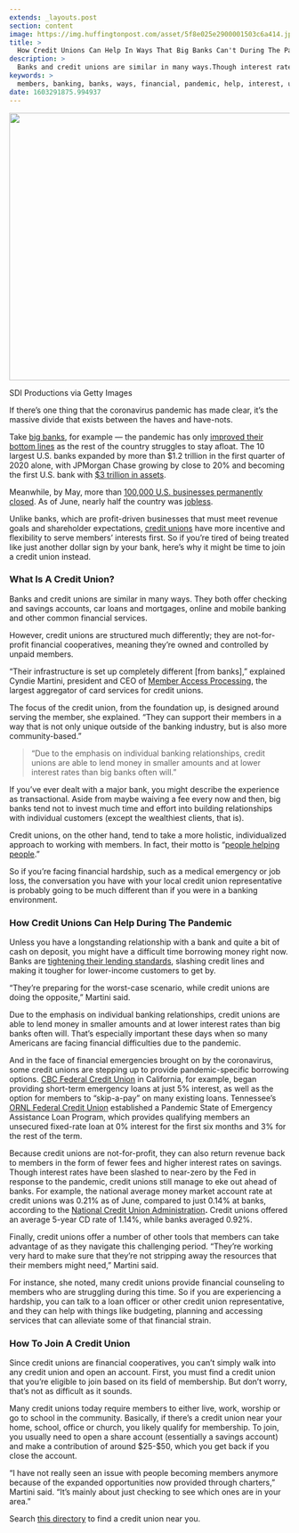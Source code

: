 ```yaml
--- 
extends: _layouts.post 
section: content 
image: https://img.huffingtonpost.com/asset/5f8e025e2900001503c6a414.jpeg?ops=1778_1000 
title: > 
  How Credit Unions Can Help In Ways That Big Banks Can't During The Pandemic 
description: > 
  Banks and credit unions are similar in many ways.Though interest rates have been slashed to near-zero by the Fed in response to the pandemic, credit unions still manage to eke out ahead of banks.For example, the national average money market account rate at credit unions was 0.21% as of June, compared to just 0.14% at banks, according to the National Credit Union Administration.How To Join A Credit UnionSince credit unions are financial cooperatives, you can’t simply walk into any credit union and open an account.Basically, if there’s a credit union near your home, school, office or church, you likely qualify for membership. 
keywords: > 
  members, banking, banks, ways, financial, pandemic, help, interest, unions, cant, credit, union, big, rates 
date: 1603291875.994937 
--- 
```

<div><p></p><img class="img-sized__img landscape" alt="" width="720" height="480" src="https://img.huffingtonpost.com/asset/5f8e025e2900001503c6a414.jpeg?ops=scalefit_720_noupscale"><p class="cli-image__spacer"></p><p class="cli-image__credit"><p>SDI Productions via Getty Images</p></p><p>If there&#8217;s one thing that the coronavirus pandemic has made clear, it&#8217;s the massive divide that exists between the haves and have-nots. </p><p>Take <a href="https://www.huffpost.com/topic/big-banks">big banks</a>, for example &#8213; the pandemic has only <a href="https://thehill.com/opinion/finance/495719-big-banks-are-growing-due-to-coronavirus-thats-an-ominous-sign">improved their bottom lines</a> as the rest of the country struggles to stay afloat. The 10 largest U.S. banks expanded by more than $1.2 trillion in the first quarter of 2020 alone, with JPMorgan Chase growing by close to 20% and becoming the first U.S. bank with <a href="https://www.spglobal.com/marketintelligence/en/news-insights/latest-news-headlines/jpmorgan-crosses-3-trillion-in-assets-as-balance-sheet-growth-surges-58067470">$3 trillion in assets</a>. </p><p>Meanwhile, by May, more than <a href="https://www.washingtonpost.com/business/2020/05/12/small-business-used-define-americas-economy-pandemic-could-end-that-forever/">100,000 U.S. businesses permanently closed</a>. As of June, nearly half the country was <a href="https://www.cnbc.com/2020/06/29/nearly-half-the-us-population-is-without-a-job-showing-how-far-the-labor-recovery-has-to-go.html">jobless</a>.</p><p>Unlike banks, which are profit-driven businesses that must meet revenue goals and shareholder expectations, <a href="https://www.huffpost.com/impact/topic/credit-unions">credit unions</a> have more incentive and flexibility to serve members&#8217; interests first. So if you&#8217;re tired of being treated like just another dollar sign by your bank, here&#8217;s why it might be time to join a credit union instead.</p><p class="primary-cli cli cli-text "><h3><strong>What Is A Credit Union?</strong></h3></p><p>Banks and credit unions are similar in many ways. They both offer checking and savings accounts, car loans and mortgages, online and mobile banking and other common financial services.</p><p>However, credit unions are structured much differently; they are not-for-profit financial cooperatives, meaning they&#8217;re owned and controlled by unpaid members.</p><p>&#8220;Their infrastructure is set up completely different [from banks],&#8221; explained Cyndie Martini, president and CEO of <a href="https://maprocessing.com/">Member Access Processing</a>, the largest aggregator of card services for credit unions. </p><p>The focus of the credit union, from the foundation up, is designed around serving the member, she explained. &#8220;They can support their members in a way that is not only unique outside of the banking industry, but is also more community-based.&#8221; </p><blockquote class="cli cli-pullquote"><p class="cli-pullquote__placeholder"></p><p class="cli-pullquote__quote accent-cli">&#8220;Due to the emphasis on individual banking relationships, credit unions are able to lend money in smaller amounts and at lower interest rates than big banks often will.&#8221;</p></blockquote><p>If you&#8217;ve ever dealt with a major bank, you might describe the experience as transactional. Aside from maybe waiving a fee every now and then, big banks tend not to invest much time and effort into building relationships with individual customers (except the wealthiest clients, that is).</p><p>Credit unions, on the other hand, tend to take a more holistic, individualized approach to working with members. In fact, their motto is &#8220;<a href="https://news.cuna.org/articles/117340-people-helping-people-means-helping-all-people" target="_blank">people helping people</a>.&#8221; </p><p>So if you&#8217;re facing financial hardship, such as a medical emergency or job loss, the conversation you have with your local credit union representative is probably going to be much different than if you were in a banking environment. </p><p class="primary-cli cli cli-text "><h3><strong>How Credit Unions Can Help During The Pandemic</strong></h3></p><p>Unless you have a longstanding relationship with a bank and quite a bit of cash on deposit, you might have a difficult time borrowing money right now. Banks are <a href="https://www.cnbc.com/2020/08/03/banks-say-they-are-tightening-lending-standards-even-as-demand-for-money-falls.html#:~:text=Banks%20are%20tightening%20lending%20standards,minimum%20credit%20scores%20from%20consumers.">tightening their lending standards</a>, slashing credit lines and making it tougher for lower-income customers to get by. </p><p>&#8220;They&#8217;re preparing for the worst-case scenario, while credit unions are doing the opposite,&#8221; Martini said.</p><p>Due to the emphasis on individual banking relationships, credit unions are able to lend money in smaller amounts and at lower interest rates than big banks often will. That&#8217;s especially important these days when so many Americans are facing financial difficulties due to the pandemic. </p><p>And in the face of financial emergencies brought on by the coronavirus, some credit unions are stepping up to provide pandemic-specific borrowing options. <a href="https://www.cbcfcu.org/covid-19-financial-relief">CBC Federal Credit Union</a> in California, for example, began providing short-term emergency loans at just 5% interest, as well as the option for members to &#8220;skip-a-pay&#8221; on many existing loans. Tennessee&#8217;s <a href="https://www.ornlfcu.com/explore/news-media/news/news-detail/2020/03/18/ornl-fcu-to-offer-pandemic-assistance-loan-program">ORNL Federal Credit Union</a> established a Pandemic State of Emergency Assistance Loan Program, which provides qualifying members an unsecured fixed-rate loan at 0% interest for the first six months and 3% for the rest of the term.</p><p>Because credit unions are not-for-profit, they can also return revenue back to members in the form of fewer fees and higher interest rates on savings. Though interest rates have been slashed to near-zero by the Fed in response to the pandemic, credit unions still manage to eke out ahead of banks. For example, the national average money market account rate at credit unions was 0.21% as of June, compared to just 0.14% at banks, according to the <a href="https://www.ncua.gov/files/publications/analysis/credit-union-bank-interest-rates-june-2020.pdf">National Credit Union Administration</a><strong>.</strong> Credit unions offered an average 5-year CD rate of 1.14%, while banks averaged 0.92%.</p><p>Finally, credit unions offer a number of other tools that members can take advantage of as they navigate this challenging period. &#8220;They&#8217;re working very hard to make sure that they&#8217;re not stripping away the resources that their members might need,&#8221; Martini said. </p><p>For instance, she noted, many credit unions provide financial counseling to members who are struggling during this time. So if you are experiencing a hardship, you can talk to a loan officer or other credit union representative, and they can help with things like budgeting, planning and accessing services that can alleviate some of that financial strain. </p><p class="primary-cli cli cli-text "><h3><strong>How To Join A Credit Union</strong></h3></p><p>Since credit unions are financial cooperatives, you can&#8217;t simply walk into any credit union and open an account. First, you must find a credit union that you&#8217;re eligible to join based on its field of membership. But don&#8217;t worry, that&#8217;s not as difficult as it sounds.</p><p>Many credit unions today require members to either live, work, worship or go to school in the community. Basically, if there&#8217;s a credit union near your home, school, office or church, you likely qualify for membership. To join, you usually need to open a share account (essentially a savings account) and make a contribution of around $25-$50, which you get back if you close the account.</p><p>&#8220;I have not really seen an issue with people becoming members anymore because of the expanded opportunities now provided through charters,&#8221; Martini said. &#8220;It&#8217;s mainly about just checking to see which ones are in your area.&#8221; </p><p>Search <a href="https://www.mycreditunion.gov/about-credit-unions/credit-union-locator">this directory</a> to find a credit union near you.</p></div>